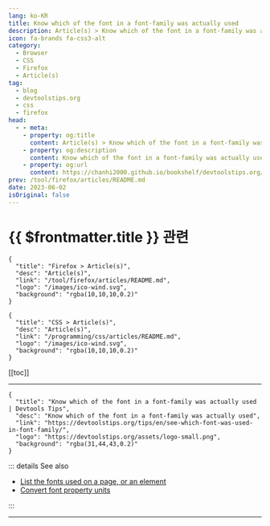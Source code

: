 ```yaml
---
lang: ko-KR
title: Know which of the font in a font-family was actually used
description: Article(s) > Know which of the font in a font-family was actually used
icon: fa-brands fa-css3-alt
category: 
  - Browser
  - CSS
  - Firefox
  - Article(s)
tag: 
  - blog
  - devtoolstips.org
  - css
  - firefox
head:  
  - - meta:
    - property: og:title
      content: Article(s) > Know which of the font in a font-family was actually used
    - property: og:description
      content: Know which of the font in a font-family was actually used
    - property: og:url
      content: https://chanhi2000.github.io/bookshelf/devtoolstips.org/see-which-font-was-used-in-font-family.html
prev: /tool/firefox/articles/README.md
date: 2023-06-02
isOriginal: false
---
```


# {{ $frontmatter.title }} 관련

```component VPCard
{
  "title": "Firefox > Article(s)",
  "desc": "Article(s)",
  "link": "/tool/firefox/articles/README.md",
  "logo": "/images/ico-wind.svg",
  "background": "rgba(10,10,10,0.2)"
}
```

```component VPCard
{
  "title": "CSS > Article(s)",
  "desc": "Article(s)",
  "link": "/programming/css/articles/README.md",
  "logo": "/images/ico-wind.svg",
  "background": "rgba(10,10,10,0.2)"
}
```

[[toc]]

---

```component VPCard
{
  "title": "Know which of the font in a font-family was actually used | Devtools Tips",
  "desc": "Know which of the font in a font-family was actually used",
  "link": "https://devtoolstips.org/tips/en/see-which-font-was-used-in-font-family/",
  "logo": "https://devtoolstips.org/assets/logo-small.png",
  "background": "rgba(31,44,43,0.2)"
}
```

<!-- TODO:  작성 -->

::: details See also

- [List the fonts used on a page, or an element](https://devtoolstips.org/tips/en/list-used-fonts) <!-- TODO: add VPCard -->
- [Convert font property units](https://devtoolstips.org/tips/en/convert-font-units) <!-- TODO: add VPCard -->

:::

---

<TagLinks />